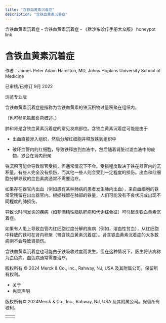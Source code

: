 ```yaml
---
title: "含铁血黄素沉着症"
description: "含铁血黄素沉着症"
---
```


﻿含铁血黄素沉着症 \- 含铁血黄素沉着症 \- 《默沙东诊疗手册大众版》 honeypot link

# 含铁血黄素沉着症

作者：James Peter Adam Hamilton, MD, Johns Hopkins University School of Medicine

已审核/已修订 9月 2022

浏览专业版

含铁血黄素沉着症是指称为含铁血黄素的铁沉积物过量积聚在组织内。

（也可参见铁超负荷概述。）

肺和肾是含铁血黄素沉着症的常见发病部位。含铁血黄素沉着症可能是由于

- 出血直接渗入组织，然后分解红细胞并释放铁到组织中

- 破坏血管内的红细胞，导致铁释放到血液中，然后随着肾脏过滤血液中的废物，铁会在肾内积聚


铁沉积可能会导致器官受损，但通常情况下不会。受损程度取决于铁在器官内的沉积量。有些人完全没有损伤，而其他一些人则会受到一定程度的损伤。出血和红细胞分解导致的血色素病通常不需要治疗。

如果存在器官内出血（例如患有某种肺病的患者发生肺内出血），来自血细胞的铁常常残留在出血器官内。根据残留在肺部的铁量，人们可能没有不良状况或出现不同程度的肺损伤。

导致长时间发炎的疾病（如非酒精性脂肪肝病和代谢综合征）可引起含铁血黄素沉着症。

如果有人患上导致血管内红细胞过度分解的疾病（例如，溶血性贫血），从红细胞中释放的铁可在肾内积聚（肾含铁血黄素沉着症）。肾含铁血黄素沉着症的大多数病例不会导致肾损伤。

含铁血黄素沉着症也可能由于铁吸收过度而发生，但在这种情况下，医生将该病称为血色病。血色病通常需要治疗。



版权所有 © 2024
Merck & Co., Inc., Rahway, NJ, USA 及其附属公司。保留所有权利。

- 关于
- 免责声明

版权所有© 2024Merck & Co., Inc., Rahway, NJ, USA 及其附属公司。保留所有权利。

|     |     |
| --- | --- |
|  |  |